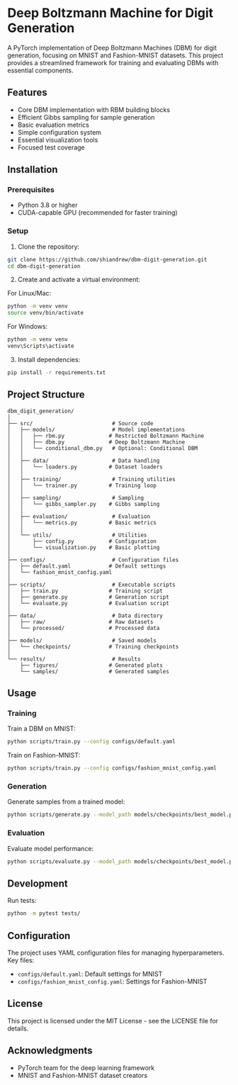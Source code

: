 # Deep Boltzmann Machine for Digit Generation

A PyTorch implementation of Deep Boltzmann Machines (DBM) for digit generation, focusing on MNIST and Fashion-MNIST datasets. This project provides a streamlined framework for training and evaluating DBMs with essential components.

## Features

- Core DBM implementation with RBM building blocks
- Efficient Gibbs sampling for sample generation
- Basic evaluation metrics
- Simple configuration system
- Essential visualization tools
- Focused test coverage

## Installation

### Prerequisites

- Python 3.8 or higher
- CUDA-capable GPU (recommended for faster training)

### Setup

1. Clone the repository:
```bash
git clone https://github.com/shiandrew/dbm-digit-generation.git
cd dbm-digit-generation
```

2. Create and activate a virtual environment:

For Linux/Mac:
```bash
python -m venv venv
source venv/bin/activate
```

For Windows:
```bash
python -m venv venv
venv\Scripts\activate
```

3. Install dependencies:
```bash
pip install -r requirements.txt
```

## Project Structure

```
dbm_digit_generation/
│
├── src/                         # Source code
│   ├── models/                  # Model implementations
│   │   ├── rbm.py              # Restricted Boltzmann Machine
│   │   ├── dbm.py              # Deep Boltzmann Machine
│   │   └── conditional_dbm.py   # Optional: Conditional DBM
│   │
│   ├── data/                    # Data handling
│   │   └── loaders.py          # Dataset loaders
│   │
│   ├── training/                # Training utilities
│   │   └── trainer.py          # Training loop
│   │
│   ├── sampling/                # Sampling
│   │   └── gibbs_sampler.py    # Gibbs sampling
│   │
│   ├── evaluation/              # Evaluation
│   │   └── metrics.py          # Basic metrics
│   │
│   └── utils/                   # Utilities
│       ├── config.py           # Configuration
│       └── visualization.py    # Basic plotting
│
├── configs/                     # Configuration files
│   ├── default.yaml            # Default settings
│   └── fashion_mnist_config.yaml
│
├── scripts/                     # Executable scripts
│   ├── train.py                # Training script
│   ├── generate.py             # Generation script
│   └── evaluate.py             # Evaluation script
│
├── data/                        # Data directory
│   ├── raw/                    # Raw datasets
│   └── processed/              # Processed data
│
├── models/                      # Saved models
│   └── checkpoints/            # Training checkpoints
│
└── results/                     # Results
    ├── figures/                # Generated plots
    └── samples/                # Generated samples
```

## Usage

### Training

Train a DBM on MNIST:
```bash
python scripts/train.py --config configs/default.yaml
```

Train on Fashion-MNIST:
```bash
python scripts/train.py --config configs/fashion_mnist_config.yaml
```

### Generation

Generate samples from a trained model:
```bash
python scripts/generate.py --model_path models/checkpoints/best_model.pkl
```

### Evaluation

Evaluate model performance:
```bash
python scripts/evaluate.py --model_path models/checkpoints/best_model.pkl
```

## Development

Run tests:
```bash
python -m pytest tests/
```

## Configuration

The project uses YAML configuration files for managing hyperparameters. Key files:

- `configs/default.yaml`: Default settings for MNIST
- `configs/fashion_mnist_config.yaml`: Settings for Fashion-MNIST

## License

This project is licensed under the MIT License - see the LICENSE file for details.

## Acknowledgments

- PyTorch team for the deep learning framework
- MNIST and Fashion-MNIST dataset creators 